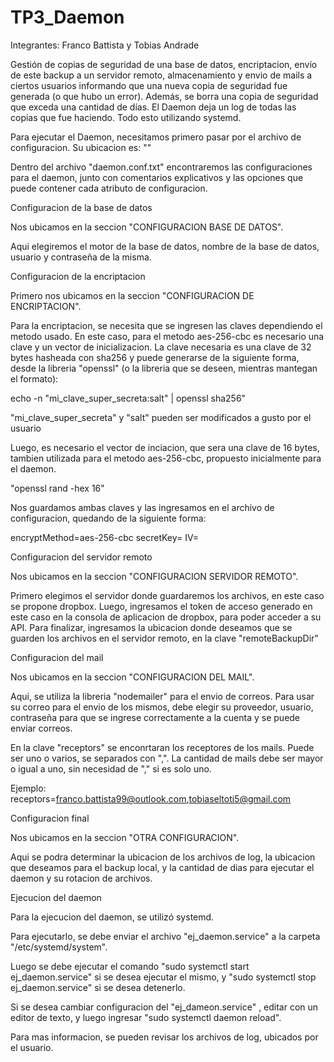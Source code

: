 # TP3_Daemon

Integrantes: Franco Battista y Tobias Andrade

Gestión de copias de seguridad de una base de datos, encriptacion, envío de este backup a un servidor remoto, almacenamiento y envio de mails a ciertos usuarios informando que una nueva copia de seguridad fue generada (o que hubo un error). Además, se borra una copia de seguridad que exceda una cantidad de días. El Daemon deja un log de todas las copias que fue haciendo. Todo esto utilizando systemd.

Para ejecutar el Daemon, necesitamos primero pasar por el archivo de configuracion. Su ubicacion es: ""

Dentro del archivo "daemon.conf.txt" encontraremos las configuraciones para el daemon, junto con comentarios explicativos y las opciones que puede contener cada atributo de configuracion.

Configuracion de la base de datos

Nos ubicamos en la seccion "CONFIGURACION BASE DE DATOS".

Aqui elegiremos el motor de la base de datos, nombre de la base de datos, usuario y contraseña de la misma.

Configuracion de la encriptacion

Primero nos ubicamos en la seccion "CONFIGURACION DE ENCRIPTACION".

Para la encriptacion, se necesita que se ingresen las claves dependiendo el metodo usado. En este caso, para el metodo aes-256-cbc es necesario una clave y un vector de inicializacion. La clave necesaria es una clave de 32 bytes hasheada con sha256 y puede generarse de la siguiente forma, desde  la libreria "openssl" (o la libreria que se deseen, mientras mantegan el formato):

echo -n "mi_clave_super_secreta:salt" | openssl sha256" 

"mi_clave_super_secreta" y "salt" pueden ser modificados a gusto por el usuario

Luego, es necesario el vector de inciacion, que sera una clave de 16 bytes, tambien utilizada para el metodo aes-256-cbc, propuesto inicialmente para el daemon.

"openssl rand -hex 16"

Nos guardamos ambas claves y las ingresamos en el archivo de configuracion, quedando de la siguiente forma:

encryptMethod=aes-256-cbc
secretKey=<claveGenerada>
IV=<VectorGenerado>


Configuracion del servidor remoto

Nos ubicamos en la seccion "CONFIGURACION SERVIDOR REMOTO".

Primero elegimos el servidor donde guardaremos los archivos, en este caso se propone dropbox.
Luego, ingresamos el token de acceso generado en este caso en la consola de aplicacion de dropbox, para poder acceder a su API.
Para finalizar, ingresamos la ubicacion donde deseamos que se guarden los archivos en el servidor remoto, en la clave "remoteBackupDir"


Configuracion del mail

Nos ubicamos en la seccion "CONFIGURACION DEL MAIL".

Aqui, se utiliza la libreria "nodemailer" para el envio de correos. Para usar su correo para el envio de los mismos, debe elegir su proveedor, usuario, contraseña para que se ingrese correctamente a la cuenta y se puede enviar correos.

En la clave "receptors" se enconrtaran los receptores de los mails. Puede ser uno o varios, se separados con ",". La cantidad de mails debe ser mayor o igual a uno, sin necesidad de "," si es solo uno.

Ejemplo: receptors=franco.battista99@outlook.com,tobiaseltoti5@gmail.com 


Configuracion final

Nos ubicamos en la seccion "OTRA CONFIGURACION".

Aqui se podra determinar la ubicacion de los archivos de log, la ubicacion que deseamos para el backup local, y la cantidad de dias para ejecutar el daemon y su rotacion de archivos.


Ejecucion del daemon

Para la ejecucion del daemon, se utilizó systemd.

Para ejecutarlo, se debe enviar el archivo "ej_daemon.service" a la carpeta "/etc/systemd/system". 

Luego se debe ejecutar el comando "sudo systemctl start ej_daemon.service" si se desea ejecutar el mismo, y "sudo systemctl stop ej_daemon.service" si se desea detenerlo. 

Si se desea cambiar configuracion del "ej_dameon.service" , editar con un editor de texto, y luego ingresar "sudo systemctl daemon reload".

Para mas informacion, se pueden revisar los archivos de log, ubicados por el usuario.

